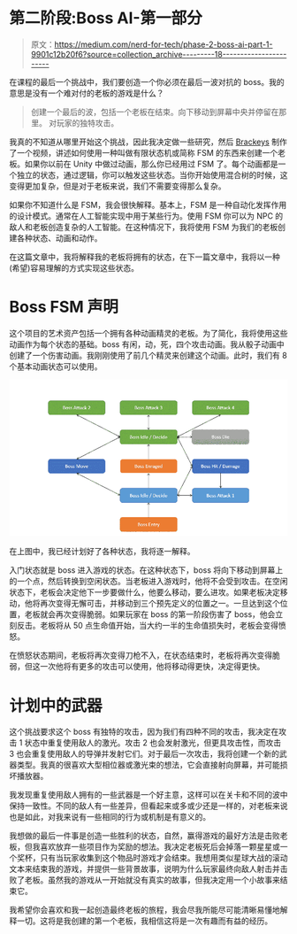 # 第二阶段:Boss AI-第一部分

> 原文：<https://medium.com/nerd-for-tech/phase-2-boss-ai-part-1-9901c12b20f6?source=collection_archive---------18----------------------->

在课程的最后一个挑战中，我们要创造一个你必须在最后一波对抗的 boss。我的意思是没有一个难对付的老板的游戏是什么？

> 创建一个最后的波，包括一个老板在结束。向下移动到屏幕中央并停留在那里。
> 对玩家的独特攻击。

我真的不知道从哪里开始这个挑战，因此我决定做一些研究，然后 [Brackeys](https://www.youtube.com/user/Brackeys) 制作了一个视频，讲述如何使用一种叫做有限状态机或简称 FSM 的东西来创建一个老板。如果你以前在 Unity 中做过动画，那么你已经用过 FSM 了。每个动画都是一个独立的状态，通过逻辑，你可以触发这些状态。当你开始使用混合树的时候，这变得更加复杂，但是对于老板来说，我们不需要变得那么复杂。

如果你不知道什么是 FSM，我会很快解释。基本上，FSM 是一种自动化发挥作用的设计模式。通常在人工智能实现中用于某些行为。使用 FSM 你可以为 NPC 的敌人和老板创造复杂的人工智能。在这种情况下，我将使用 FSM 为我们的老板创建各种状态、动画和动作。

在这篇文章中，我将解释我的老板将拥有的状态，在下一篇文章中，我将以一种(希望)容易理解的方式实现这些状态。

# Boss FSM 声明

这个项目的艺术资产包括一个拥有各种动画精灵的老板。为了简化，我将使用这些动画作为每个状态的基础。boss 有闲，动，死，四个攻击动画。我从骰子动画中创建了一个伤害动画。我刚刚使用了前几个精灵来创建这个动画。此时，我们有 8 个基本动画状态可以使用。

![](img/3ff718cae55823899f7a75867fc23f79.png)

在上图中，我已经计划好了各种状态，我将逐一解释。

入门状态就是 boss 进入游戏的状态。在这种状态下，boss 将向下移动到屏幕上的一个点，然后转换到空闲状态。当老板进入游戏时，他将不会受到攻击。在空闲状态下，老板会决定他下一步要做什么，他要么移动，要么进攻。如果老板决定移动，他将再次变得无懈可击，并移动到三个预先定义的位置之一。一旦达到这个位置，老板就会再次变得脆弱。如果玩家在 boss 的第一阶段伤害了 boss，他会立刻反击。老板将从 50 点生命值开始，当大约一半的生命值损失时，老板会变得愤怒。

在愤怒状态期间，老板将再次变得刀枪不入，在状态结束时，老板将再次变得脆弱，但这一次他将有更多的攻击可以使用，他将移动得更快，决定得更快。

# 计划中的武器

这个挑战要求这个 boss 有独特的攻击，因为我们有四种不同的攻击，我决定在攻击 1 状态中重复使用敌人的激光。攻击 2 也会发射激光，但更具攻击性，而攻击 3 也会重复使用敌人的导弹并发射它们。对于最后一次攻击，我将创建一个新的武器类型。我真的很喜欢大型相位器或激光束的想法，它会直接射向屏幕，并可能损坏播放器。

我发现重复使用敌人拥有的一些武器是一个好主意，这样可以在关卡和不同的波中保持一致性。不同的敌人有一些差异，但看起来或多或少还是一样的，对老板来说也是如此，对我来说有一些相同的行为或机制是有意义的。

我想做的最后一件事是创造一些胜利的状态，自然，赢得游戏的最好方法是击败老板，但我喜欢放弃一些项目作为奖励的想法。我决定老板死后会掉落一颗星星或一个奖杯，只有当玩家收集到这个物品时游戏才会结束。我想用类似星球大战的滚动文本来结束我的游戏，并提供一些背景故事，说明为什么玩家最终向敌人射击并击败了老板。虽然我的游戏从一开始就没有真实的故事，但我决定用一个小故事来结束它。

我希望你会喜欢和我一起创造最终老板的旅程，我会尽我所能尽可能清晰易懂地解释一切。这将是我创建的第一个老板，我相信这将是一次有趣而有益的经历。